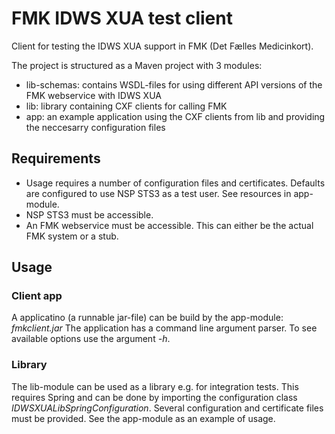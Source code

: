 # FMK IDWS XUA test client

Client for testing the IDWS XUA support in FMK (Det Fælles Medicinkort).

The project is structured as a Maven project with 3 modules:
* lib-schemas: contains WSDL-files for using different API versions of the FMK webservice with IDWS XUA
* lib: library containing CXF clients for calling FMK
* app: an example application using the CXF clients from lib and providing the neccesarry configuration files

## Requirements

* Usage requires a number of configuration files and certificates. Defaults are configured to use NSP STS3 as a test user. See resources in app-module.
* NSP STS3 must be accessible.
* An FMK webservice must be accessible. This can either be the actual FMK system or a stub.

## Usage

### Client app

A applicatino (a runnable jar-file) can be build by the app-module: *fmkclient.jar*
The application has a command line argument parser. To see available options use the argument *-h*.

### Library

The lib-module can be used as a library e.g. for integration tests. This requires Spring and can be done by importing the configuration class *IDWSXUALibSpringConfiguration*.
Several configuration and certificate files must be provided. See the app-module as an example of usage.
